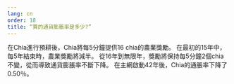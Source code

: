 ```yaml
---
lang: cn
order: 18
title: “賈的通貨膨脹率是多少?”
---
```


在Chia進行預耕後，Chia將每5分鐘提供16 chia的農業獎勵。 在最初的15年中，每5年結束時，農業獎勵將減半。 從16年到無限年，獎勵將保持每5分鐘2個chia不變，從而導致通貨膨脹率不斷下降。 在主網啟動42年後，Chia的通脹率下降了0.50％。
